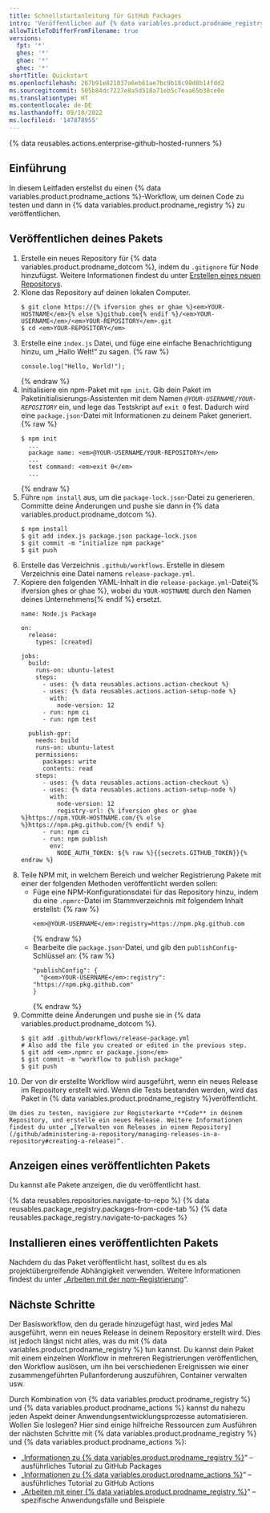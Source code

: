 ```yaml
---
title: Schnellstartanleitung für GitHub Packages
intro: 'Veröffentlichen auf {% data variables.product.prodname_registry %} mit {% data variables.product.prodname_actions %}.'
allowTitleToDifferFromFilename: true
versions:
  fpt: '*'
  ghes: '*'
  ghae: '*'
  ghec: '*'
shortTitle: Quickstart
ms.openlocfilehash: 207b91e821037a6eb61ae7bc9b18c98d8b14fdd2
ms.sourcegitcommit: 505b84dc7227e8a5d518a71eb5c7eaa65b38ce0e
ms.translationtype: HT
ms.contentlocale: de-DE
ms.lasthandoff: 09/10/2022
ms.locfileid: '147878955'
---
```

{% data reusables.actions.enterprise-github-hosted-runners %}

## Einführung

In diesem Leitfaden erstellst du einen {% data variables.product.prodname_actions %}-Workflow, um deinen Code zu testen und dann in {% data variables.product.prodname_registry %} zu veröffentlichen.

## Veröffentlichen deines Pakets

1. Erstelle ein neues Repository für {% data variables.product.prodname_dotcom %}, indem du `.gitignore` für Node hinzufügst. Weitere Informationen findest du unter [Erstellen eines neuen Repositorys](/github/creating-cloning-and-archiving-repositories/creating-a-new-repository).
2. Klone das Repository auf deinen lokalen Computer.
    ```shell
    $ git clone https://{% ifversion ghes or ghae %}<em>YOUR-HOSTNAME</em>{% else %}github.com{% endif %}/<em>YOUR-USERNAME</em>/<em>YOUR-REPOSITORY</em>.git
    $ cd <em>YOUR-REPOSITORY</em>
    ```
3. Erstelle eine `index.js` Datei, und füge eine einfache Benachrichtigung hinzu, um „Hallo Welt!“ zu sagen.
    {% raw %}
    ```javascript{:copy}
    console.log("Hello, World!");
    ```
    {% endraw %}
4. Initialisiere ein npm-Paket mit `npm init`. Gib dein Paket im Paketinitialisierungs-Assistenten mit dem Namen _`@YOUR-USERNAME/YOUR-REPOSITORY`_ ein, und lege das Testskript auf `exit 0` fest. Dadurch wird eine `package.json`-Datei mit Informationen zu deinem Paket generiert.
    {% raw %}
    ```shell
    $ npm init
      ...
      package name: <em>@YOUR-USERNAME/YOUR-REPOSITORY</em>
      ...
      test command: <em>exit 0</em>
      ...    
    ```
    {% endraw %}
5. Führe `npm install` aus, um die `package-lock.json`-Datei zu generieren. Committe deine Änderungen und pushe sie dann in {% data variables.product.prodname_dotcom %}.
    ```shell
    $ npm install
    $ git add index.js package.json package-lock.json
    $ git commit -m "initialize npm package"
    $ git push
    ```
6. Erstelle das Verzeichnis `.github/workflows`. Erstelle in diesem Verzeichnis eine Datei namens `release-package.yml`.
7. Kopiere den folgenden YAML-Inhalt in die `release-package.yml`-Datei{% ifversion ghes or ghae %}, wobei du `YOUR-HOSTNAME` durch den Namen deines Unternehmens{% endif %} ersetzt.
    ```yaml{:copy}
    name: Node.js Package

    on:
      release:
        types: [created]

    jobs:
      build:
        runs-on: ubuntu-latest
        steps:
          - uses: {% data reusables.actions.action-checkout %}
          - uses: {% data reusables.actions.action-setup-node %}
            with:
              node-version: 12
          - run: npm ci
          - run: npm test

      publish-gpr:
        needs: build
        runs-on: ubuntu-latest
        permissions:
          packages: write
          contents: read
        steps:
          - uses: {% data reusables.actions.action-checkout %}
          - uses: {% data reusables.actions.action-setup-node %}
            with:
              node-version: 12
              registry-url: {% ifversion ghes or ghae %}https://npm.YOUR-HOSTNAME.com/{% else %}https://npm.pkg.github.com/{% endif %}
          - run: npm ci
          - run: npm publish
            env:
              NODE_AUTH_TOKEN: ${% raw %}{{secrets.GITHUB_TOKEN}}{% endraw %}
    ```
8. Teile NPM mit, in welchem Bereich und welcher Registrierung Pakete mit einer der folgenden Methoden veröffentlicht werden sollen:
   - Füge eine NPM-Konfigurationsdatei für das Repository hinzu, indem du eine `.npmrc`-Datei im Stammverzeichnis mit folgendem Inhalt erstellst: {% raw %}
      ```shell
      <em>@YOUR-USERNAME</em>:registry=https://npm.pkg.github.com
      ```
      {% endraw %}
   - Bearbeite die `package.json`-Datei, und gib den `publishConfig`-Schlüssel an: {% raw %}
      ```shell
      "publishConfig": {
        "@<em>YOUR-USERNAME</em>:registry": "https://npm.pkg.github.com"
      }
      ```
      {% endraw %}
9. Committe deine Änderungen und pushe sie in {% data variables.product.prodname_dotcom %}.
    ```shell
    $ git add .github/workflows/release-package.yml
    # Also add the file you created or edited in the previous step.
    $ git add <em>.npmrc or package.json</em>
    $ git commit -m "workflow to publish package"
    $ git push
    ```
10.  Der von dir erstellte Workflow wird ausgeführt, wenn ein neues Release im Repository erstellt wird. Wenn die Tests bestanden werden, wird das Paket in {% data variables.product.prodname_registry %}veröffentlicht.
    
    Um dies zu testen, navigiere zur Registerkarte **Code** in deinem Repository, und erstelle ein neues Release. Weitere Informationen findest du unter „[Verwalten von Releases in einem Repository](/github/administering-a-repository/managing-releases-in-a-repository#creating-a-release)“.

## Anzeigen eines veröffentlichten Pakets

Du kannst alle Pakete anzeigen, die du veröffentlicht hast.

{% data reusables.repositories.navigate-to-repo %} {% data reusables.package_registry.packages-from-code-tab %} {% data reusables.package_registry.navigate-to-packages %}

## Installieren eines veröffentlichten Pakets

Nachdem du das Paket veröffentlicht hast, solltest du es als projektübergreifende Abhängigkeit verwenden. Weitere Informationen findest du unter „[Arbeiten mit der npm-Registrierung](/packages/working-with-a-github-packages-registry/working-with-the-npm-registry#installing-a-package)“.

## Nächste Schritte

Der Basisworkflow, den du gerade hinzugefügt hast, wird jedes Mal ausgeführt, wenn ein neues Release in deinem Repository erstellt wird. Dies ist jedoch längst nicht alles, was du mit {% data variables.product.prodname_registry %} tun kannst. Du kannst dein Paket mit einem einzelnen Workflow in mehreren Registrierungen veröffentlichen, den Workflow auslösen, um ihn bei verschiedenen Ereignissen wie einer zusammengeführten Pullanforderung auszuführen, Container verwalten usw.

Durch Kombination von {% data variables.product.prodname_registry %} und {% data variables.product.prodname_actions %} kannst du nahezu jeden Aspekt deiner Anwendungsentwicklungsprozesse automatisieren. Wollen Sie loslegen? Hier sind einige hilfreiche Ressourcen zum Ausführen der nächsten Schritte mit {% data variables.product.prodname_registry %} und {% data variables.product.prodname_actions %}:

- „[Informationen zu {% data variables.product.prodname_registry %}](/packages/learn-github-packages)“ – ausführliches Tutorial zu GitHub Packages
- „[Informationen zu {% data variables.product.prodname_actions %}](/actions/learn-github-actions)“ – ausführliches Tutorial zu GitHub Actions
- „[Arbeiten mit einer {% data variables.product.prodname_registry %}](/packages/working-with-a-github-packages-registry)“ – spezifische Anwendungsfälle und Beispiele
